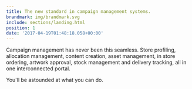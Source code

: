 ```yaml
---
title: The new standard in campaign management systems.
brandmark: img/brandmark.svg
include: sections/landing.html
position: 1
date: '2017-04-19T01:48:18.058+00:00'
---
```


Campaign management has never been this seamless. Store profiling, allocation management, content creation, asset management, in store ordering, artwork approval, stock management and delivery tracking, all in one interconnected portal.

You'll be astounded at what you can do.
